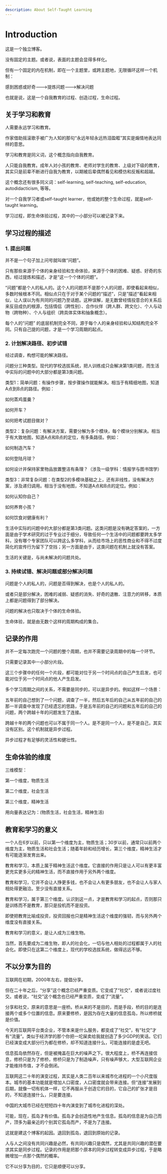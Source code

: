 ```yaml
---
description: About Self-Taught Learning
---
```


# Introduction

这是一个独立博客。

没有固定的主题。或者说，表面的主题会显得多样化。

但有一个固定的内在机制，即在一个主题里，或跨主题地，无限循环这样一个机制：

感到困惑或好奇---&gt;提炼问题---&gt;解决问题

也就是说，这是一个自我教育的过程、创造过程，生命过程。



## 关于学习和教育

人需要永远学习和教育。

作家借助摇滚歌手被广为人知的那句“永远年轻永远热泪盈眶”其实是煽情地表达同样的意思。

学习和教育是同义词，这个概念指向自我教育。

人只能自我教育。成年人对小孩的教育、老师对学生的教育、上级对下级的教育，其实只是前辈不断进行自我为教育，以期被后辈偶然看见和模仿和反叛和超越。

这个概念还有很多同义词：self-learning, self-teaching, self-education, autodidacticism, 等等。

对一个自我学习者或self-taught learner，他或她的整个生命过程，就是self-taught learning。

学习过程，即生命体验过程，其中的一小部分可以被记录下来。

## **学习过程的描述**

### 1. 提出问题

并不是一个句子加上问号就叫做“问题”。

只有那些来源于个体的亲身经验和生命体验，来源于个体的困难、疑惑、好奇的东西，经过提炼和描述，才是“这一个个体的问题”。

 “问题”都是个人的私人的。这个人的问题并不是那个人的问题，即使看起来相似，多数时候根本不同。相似点只在于对于某个问题的“描述”，只是”描述“看起来相似，让人误以为有共同的问题乃至话题。这种误解，是无数曾经情投意合的关系后来反目成仇的根源，包括情侣（跨性别）、合作伙伴（跨人群、跨文化）、个人与动物（跨物种）、个人与组织（跨具体实体和抽象概念）。

每个人的“问题” 的底层机制完全不同，源于每个人的亲身经验和认知结构完全不同。只有自己提的问题，才是一个学习周期的起点。

### 2. 计划解决路径、初步试错

经过调查，构想可能的解决路径。

问题分三种类型。现代的学校选拔系统，把人训练成只会解决第1类问题，而生活中实际的问题中的大部分都是第3类问题。

类型1：简单问题：有操作步骤，按步骤操作就能解决。相当于有精细地图，知道A点到B点的路径。例如：

如何蒸鸡蛋羹？

如何开车？

如何把考试题目做对？ 

类型2：复杂问题：有解决方案，需要分解为多个模块，每个模块分别解决。相当于有大致地图，知道A点和B点的定位，有多条路径。例如：

如何制造汽车？

如何登陆月球？ 

如何设计并保持家里物品放置整洁有条理？（涉及一级学科：情报学与图书馆学）

类型3：非常复杂问题：在类型2的多模块基础之上，还有非线性，没有解决方案，涉及递归调用。相当于没有地图，不知道A点和B点的定位。例如：

如何认知你自己？

如何养育小孩？

如何饮食对健康有利？

生活中实际的问题中的大部分都是第3类问题。这类问题是没有确定答案的，一方面是由于学术研究的过于专业过于细分，导致任何一个生活中的问题都要跨太多学科，没有哪个专家团队可以跨这么多学科，从而给市场上的恶性商业和不得不过度简化的宣传行为留下了空挡；另一方面是由于，这类问题在机制上就没有答案。

生活的关键是，与尚未解决的问题共处。

### 3. 持续试错、解决问题或部分解决问题

问题是个人的私人的，问题是否得到解决，也是个人的私人的。

或者只是部分解决，困难的减弱、疑惑的消失、好奇的退散、注意力的转移，本质上都是问题得到了部分解决。

问题的解决也只取决于个体的生命体验。

生命体验，就是由无数个这样的周期构成的集合。

## **记录的作用**

并不一定每次跑完一个问题的整个周期，也并不需要记录周期中的每一个环节。

只需要记录其中一小部分片段。

这三个步骤中的任何一个片段，都可能对位于另一个时间点的自己产生启发，也可能对位于另一个时间点的他人产生启发。

多个学习周期之间的关系，不需要是同步的，可以是异步的。例如这样一个场景：

五年前的自己想到了一个问题，调查了一半，然后五年后的自己从五年前的自己的那一半调查中发现了已经遗忘的思路，于是五年前的自己的问题和五年后的自己的问题，两个跨越十年的问题发生了连接。

跨越十年的两个问题也可以不属于同一个人。是不是同一个人，是不是自己，其实没有区别。这个机制就是异步过程。

异步过程才有足够的灵活性和健壮性。

## **生命体验的维度**

三维模型：

第一个维度，物质生活

第二个维度，社会生活

第三个维度，精神生活

用向量表达记为：\(物质生活，社会生活，精神生活\)

## **教育和学习的意义**

一个人在6岁以前，只以第一个维度为主，物质生活；30岁以前，通常只以前两个维度为主，物质生活和社会生活；随着年龄和经历增长，第三个维度，精神生活才有可能逐渐发育出来。

教育和学习，本质上属于精神生活这个维度。它直接的作用只是让人可以有更丰富更充实更多元的精神生活，而不直接作用于另外两个维度。

教育和学习，它并不会让人挣更多钱，也不会让人有更多朋友，也不会让人与家人相处得更融洽。至少没有直接关系。

教育和学习，属于第三个维度。认识到这一点，才是教育和学习的起点，否则那只是训练而不是教育，那只是投机而不是投资。

即使把教育比喻成投资，投资回报也只是精神生活这个维度的强韧，而与另外两个维度没有直接关系。

教育和学习的意义，是让人成为三维生物。

当然，首先要成为二维生物，即人的社会化，一切与他人相处的过程都属于人的社会化。即使只在这第二个维度上，现代的学校选拔系统，做得远远不够。

## **不以分享为目的**

互联网在初期，2000年左右，提倡分享。

但在二十年之后，“分享”这个概念已经严重变质。它变成了“社交”，或者说过度社交。或者说，“社交”这个概念也已经严重变质，变成了“流量”。

分享和社交，原来的意思是一座桥。桥从来的不是目的，而是手段，桥的目的是连接两个或多个位置的信息。原来要修桥，是因为存在大量的信息孤岛，所以修桥就是价值。

今天的互联网平台类企业，不管本来是什么服务，都变成了“社交”，有“社交”才有“流量”。类似于经济学的那个你把一坨屎卖给我就创造了多少GDP的笑话。它们已经演变成大部分行为都在修桥，却不知道连接什么，可能连接的是虚无吧。

信息孤岛依然存在，但是被掩盖在巨大的噪声之下。很大程度上，桥不再连接信息，修桥只是为了修桥，修桥只是为了制造噪声，只有噪声够大，大型互联网企业才能维持市值，才不会倒闭。

互联网这二十年的演变过程，其实是人类二百年以来城市化进程的一个小尺度版本。城市的基本功能就是增加人口密度，人口密度就会带来连接。但“连接”发展到后期，就像一切有机体一样，它不再服从于创造它的目的，它自己的扩张才是目的，不知道连接什么，只是要连接。

中国的大城市已经在短短四十年内演变到了城市化进程的深处。

可能，现在，孤岛才有价值。孤岛才会创造性地产生信息。孤岛的信息是为自己而产，顶多为最亲近的个别其它孤岛而产，不是为了连接。

这就是建这个博客的起因。退回到孤岛，退回到原始的记录。

人与人之间没有共同兴趣是必然，有共同兴趣只是偶然，尤其是共同兴趣的潜在要求其实是同步过程。记录的作用是把那个原本的同步过程转变成异步过程，于是略微增加一点那个偶然的概率。

它不以分享为目的，它只是顺便可以分享。





